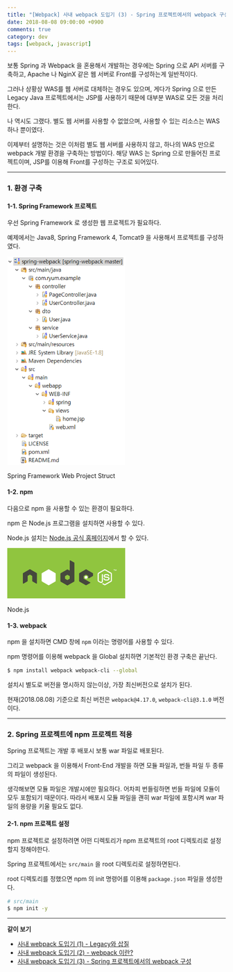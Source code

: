 ```yaml
---
title: "[Webpack] 사내 webpack 도입기 (3) - Spring 프로젝트에서의 webpack 구성"
date: 2018-08-08 09:00:00 +0900
comments: true
category: dev
tags: [webpack, javascript]
---
```


보통 Spring 과 Webpack 을 혼용해서 개발하는 경우에는
Spring 으로 API 서버를 구축하고, Apache 나 NginX 같은 웹 서버로 Front를 구성하는게 일반적이다.

그러나 상황상 WAS를 웹 서버로 대체하는 경우도 있으며, 게다가 Spring 으로 만든 Legacy Java 프로젝트에서는
JSP를 사용하기 때문에 대부분 WAS로 모든 것을 처리한다.

나 역시도 그랬다. 별도 웹 서버를 사용할 수 없었으며, 사용할 수 있는 리소스는 WAS 하나 뿐이였다.

이제부터 설명하는 것은 이처럼 별도 웹 서버를 사용하지 않고, 하나의 WAS 만으로 webpack 개발 환경을 구축하는 방법이다.
해당 WAS 는 Spring 으로 만들어진 프로젝트이며, JSP를 이용해 Front를 구성하는 구조로 되어있다.

---

### 1. 환경 구축

#### 1-1. Spring Framework 프로젝트

우선 Spring Framework 로 생성한 웹 프로젝트가 필요하다.

예제에서는 Java8, Spring Framework 4, Tomcat9 을 사용해서 프로젝트를 구성하였다.

<p class="center"><img class="border center" style="width:17rem;" src="/dev/27/spring-struct.png"></p>

<p class="center desc">Spring Framework Web Project Struct</p>

#### 1-2. npm

다음으로 npm 을 사용할 수 있는 환경이 필요하다.

npm 은 Node.js 프로그램을 설치하면 사용할 수 있다.

Node.js 설치는 [Node.js 공식 홈페이지](https://nodejs.org/ko/download/)에서 할 수 있다.

<p class="center"><img class="radius center" style="width:17rem;" src="/dev/27/nodejs.jpg"></p>

<p class="center desc">Node.js</p>

#### 1-3. webpack

npm 을 설치하면 CMD 창에 `npm` 이라는 명령어를 사용할 수 있다.

npm 명령어를 이용해 webpack 을 Global 설치하면 기본적인 환경 구축은 끝난다.

```bash
$ npm install webpack webpack-cli --global
```

설치시 별도로 버전을 명시하지 않는이상, 가장 최신버전으로 설치가 된다.

현재(2018.08.08) 기준으로 최신 버전은 `webpack@4.17.0`, `webpack-cli@3.1.0` 버전이다.

---

### 2. Spring 프로젝트에 npm 프로젝트 적용

Spring 프로젝트는 개발 후 배포시 보통 war 파일로 배포된다.

그리고 webpack 을 이용해서 Front-End 개발을 하면 모듈 파일과, 번들 파일 두 종류의 파일이 생성된다.

생각해보면 모듈 파일은 개발시에만 필요하다. 어차피 번들링하면 번들 파일에 모듈이 모두 포함되기 때문이다.
따라서 배포시 모듈 파일을 괜히 war 파일에 포함시켜 war 파일의 용량을 키울 필요도 없다.

#### 2-1. npm 프로젝트 설정

npm 프로젝트로 설정하려면 어떤 디렉토리가 npm 프로젝트의 root 디렉토리로 설정할지 정해야한다.

Spring 프로젝트에서는 `src/main` 을 root 디렉토리로 설정하면된다.

root 디렉토리를 정했으면 npm 의 init 명령어를 이용해 `package.json` 파일을 생성한다.

```bash
# src/main
$ npm init -y
```

---

**같이 보기**
* [사내 webpack 도입기 (1) - Legacy와 삽질](/dev/21)
* [사내 webpack 도입기 (2) - webpack 이란?](/dev/22)
* [사내 webpack 도입기 (3) - Spring 프로젝트에서의 webpack 구성](/dev/27)
